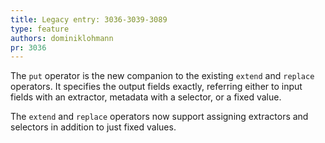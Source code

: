 ```yaml
---
title: Legacy entry: 3036-3039-3089
type: feature
authors: dominiklohmann
pr: 3036
---
```


The `put` operator is the new companion to the existing `extend` and `replace`
operators. It specifies the output fields exactly, referring either to input
fields with an extractor, metadata with a selector, or a fixed value.

The `extend` and `replace` operators now support assigning extractors and
selectors in addition to just fixed values.
